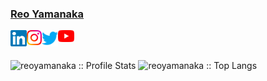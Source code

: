 ### [Reo Yamanaka](https://www.reo-yk.com)

<a href="https://www.linkedin.com/in/reo-yamanaka-7a2289119/" target="_blank">
  <img align="left" width="26px" src="icon/Linkedin.svg" />
</a>
<a href="https://www.instagram.com/o_reo807/" target="_blank">
  <img align="left" width="24px" src="icon/Instagram.svg" />
</a>
<a href="https://twitter.com/YamanakaReo" target="_blank">
  <img align="left" width="26px" src="icon/Twitter.svg" />
</a>
<a href="https://www.youtube.com/channel/UCBwqp_MEM2XcSnq7kRvOB3A" target="_blank">
  <img align="left" width="26px" src="icon/Youtube.png" />
</a>
<br>
<br>

<p align="left">
  <img heigth="195" src="https://github-readme-stats.vercel.app/api?username=reoyamanaka&show_icons=true&theme=synthwave" alt="reoyamanaka :: Profile Stats" />
  <img height="195" src="https://github-readme-stats.vercel.app/api/top-langs/?username=reoyamanaka&langs_count=10&theme=synthwave&layout=compact" alt="reoyamanaka :: Top Langs" />
</p